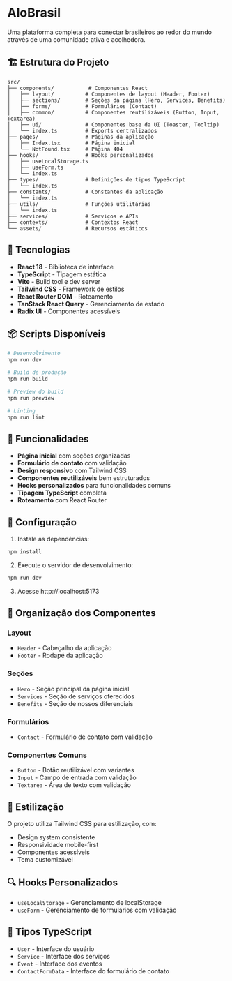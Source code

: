 # AloBrasil

Uma plataforma completa para conectar brasileiros ao redor do mundo através de uma comunidade ativa e acolhedora.

## 🏗️ Estrutura do Projeto

```
src/
├── components/           # Componentes React
│   ├── layout/          # Componentes de layout (Header, Footer)
│   ├── sections/        # Seções da página (Hero, Services, Benefits)
│   ├── forms/           # Formulários (Contact)
│   ├── common/          # Componentes reutilizáveis (Button, Input, Textarea)
│   ├── ui/              # Componentes base da UI (Toaster, Tooltip)
│   └── index.ts         # Exports centralizados
├── pages/               # Páginas da aplicação
│   ├── Index.tsx        # Página inicial
│   └── NotFound.tsx     # Página 404
├── hooks/               # Hooks personalizados
│   ├── useLocalStorage.ts
│   ├── useForm.ts
│   └── index.ts
├── types/               # Definições de tipos TypeScript
│   └── index.ts
├── constants/           # Constantes da aplicação
│   └── index.ts
├── utils/               # Funções utilitárias
│   └── index.ts
├── services/            # Serviços e APIs
├── contexts/            # Contextos React
└── assets/              # Recursos estáticos
```

## 🚀 Tecnologias

- **React 18** - Biblioteca de interface
- **TypeScript** - Tipagem estática
- **Vite** - Build tool e dev server
- **Tailwind CSS** - Framework de estilos
- **React Router DOM** - Roteamento
- **TanStack React Query** - Gerenciamento de estado
- **Radix UI** - Componentes acessíveis

## 📦 Scripts Disponíveis

```bash
# Desenvolvimento
npm run dev

# Build de produção
npm run build

# Preview do build
npm run preview

# Linting
npm run lint
```

## 🎯 Funcionalidades

- **Página inicial** com seções organizadas
- **Formulário de contato** com validação
- **Design responsivo** com Tailwind CSS
- **Componentes reutilizáveis** bem estruturados
- **Hooks personalizados** para funcionalidades comuns
- **Tipagem TypeScript** completa
- **Roteamento** com React Router

## 🔧 Configuração

1. Instale as dependências:
```bash
npm install
```

2. Execute o servidor de desenvolvimento:
```bash
npm run dev
```

3. Acesse http://localhost:5173

## 📁 Organização dos Componentes

### Layout
- `Header` - Cabeçalho da aplicação
- `Footer` - Rodapé da aplicação

### Seções
- `Hero` - Seção principal da página inicial
- `Services` - Seção de serviços oferecidos
- `Benefits` - Seção de nossos diferenciais

### Formulários
- `Contact` - Formulário de contato com validação

### Componentes Comuns
- `Button` - Botão reutilizável com variantes
- `Input` - Campo de entrada com validação
- `Textarea` - Área de texto com validação

## 🎨 Estilização

O projeto utiliza Tailwind CSS para estilização, com:
- Design system consistente
- Responsividade mobile-first
- Componentes acessíveis
- Tema customizável

## 🔍 Hooks Personalizados

- `useLocalStorage` - Gerenciamento de localStorage
- `useForm` - Gerenciamento de formulários com validação

## 📝 Tipos TypeScript

- `User` - Interface do usuário
- `Service` - Interface dos serviços
- `Event` - Interface dos eventos
- `ContactFormData` - Interface do formulário de contato
